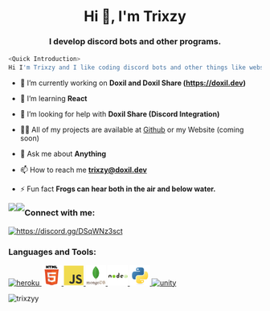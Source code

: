 <h1 align="center">Hi 👋, I'm Trixzy</h1>
<h3 align="center">I develop discord bots and other programs. </h3>

```js
<Quick Introduction>
Hi I'm Trixzy and I like coding discord bots and other things like websites and applications you can use on your PC!
```


- 🔭 I’m currently working on **Doxil and Doxil Share (https://doxil.dev)**

- 🌱 I’m learning **React**

- 🤝 I’m looking for help with **Doxil Share (Discord Integration)**

- 👨‍💻 All of my projects are available at [Github](Github) or my Website (coming soon)

- 💬 Ask me about **Anything**

- 📫 How to reach me **trixzy@doxil.dev**

- ⚡ Fun fact **Frogs can hear both in the air and below water.**

<img align="left" src="https://github-readme-stats.vercel.app/api?username=trixzyy&count_private=true&line_height=21&show_icons=true&hide_border=true&theme=tokyonight"/>
<img align="left" src="https://github-readme-stats.vercel.app/api/top-langs/?username=trixzyy&layout=compact&card_width=445&hide_border=true&theme=tokyonight"/>

<h3 align="left">Connect with me:</h3>
<p align="left">
<a href="https://discord.gg/https://discord.gg/vPa2HcueMW" target="blank"><img align="center" src="https://cdn.jsdelivr.net/npm/simple-icons@3.0.1/icons/discord.svg" alt="https://discord.gg/DSqWNz3sct" height="30" width="40" /></a>
</p>

<h3 align="left">Languages and Tools:</h3>
<p align="left"> <a href="https://heroku.com" target="_blank"> <img src="https://www.vectorlogo.zone/logos/heroku/heroku-icon.svg" alt="heroku" width="40" height="40"/> </a> <a href="https://www.w3.org/html/" target="_blank"> <img src="https://raw.githubusercontent.com/devicons/devicon/master/icons/html5/html5-original-wordmark.svg" alt="html5" width="40" height="40"/> </a> <a href="https://developer.mozilla.org/en-US/docs/Web/JavaScript" target="_blank"> <img src="https://raw.githubusercontent.com/devicons/devicon/master/icons/javascript/javascript-original.svg" alt="javascript" width="40" height="40"/> </a> <a href="https://www.mongodb.com/" target="_blank"> <img src="https://raw.githubusercontent.com/devicons/devicon/master/icons/mongodb/mongodb-original-wordmark.svg" alt="mongodb" width="40" height="40"/> </a> <a href="https://nodejs.org" target="_blank"> <img src="https://raw.githubusercontent.com/devicons/devicon/master/icons/nodejs/nodejs-original-wordmark.svg" alt="nodejs" width="40" height="40"/> </a> <a href="https://www.python.org" target="_blank"> <img src="https://raw.githubusercontent.com/devicons/devicon/master/icons/python/python-original.svg" alt="python" width="40" height="40"/> </a> <a href="https://unity.com/" target="_blank"> <img src="https://www.vectorlogo.zone/logos/unity3d/unity3d-icon.svg" alt="unity" width="40" height="40"/> </a> </p>
<p> <img src="https://komarev.com/ghpvc/?username=trixzyy&label=Profile%20views&color=0e75b6&style=flat" alt="trixzyy" /> </p>
